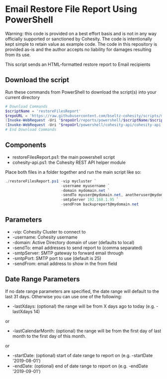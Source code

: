 # Email Restore File Report Using PowerShell

Warning: this code is provided on a best effort basis and is not in any way officially supported or sanctioned by Cohesity. The code is intentionally kept simple to retain value as example code. The code in this repository is provided as-is and the author accepts no liability for damages resulting from its use.

This script sends an HTML-formatted restore report to Email recipients

## Download the script

Run these commands from PowerShell to download the script(s) into your current directory

```powershell
# Download Commands
$scriptName = 'restoreFilesReport'
$repoURL = 'https://raw.githubusercontent.com/bseltz-cohesity/scripts/master'
(Invoke-WebRequest -Uri "$repoUrl/reports/powershell/$scriptName/$scriptName.ps1").content | Out-File "$scriptName.ps1"; (Get-Content "$scriptName.ps1") | Set-Content "$scriptName.ps1"
(Invoke-WebRequest -Uri "$repoUrl/powershell/cohesity-api/cohesity-api.ps1").content | Out-File cohesity-api.ps1; (Get-Content cohesity-api.ps1) | Set-Content cohesity-api.ps1
# End Download Commands
```

## Components

* restoreFilesReport.ps1: the main powershell script
* cohesity-api.ps1: the Cohesity REST API helper module

Place both files in a folder together and run the main script like so:

```powershell
./restoreFilesReport.ps1 -vip mycluster `
                         -username myusername `
                         -domain mydomain.net `
                         -sendTo myuser@mydomain.net, anotheruser@mydomain.net `
                         -smtpServer 192.168.1.95 `
                         -sendFrom backupreport@mydomain.net
```

## Parameters

* -vip: Cohesity Cluster to connect to
* -username: Cohesity username
* -domain: Active Directory domain of user (defaults to local)
* -sendTo: email addresses to send report to (comma separated)
* -smtpServer: SMTP gateway to forward email through
* -smtpPort: SMTP port to use (default is 25)
* -sendFrom: email address to show in the from field

## Date Range Parameters

If no date range parameters are specified, the date range will default to the last 31 days. Otherwise you can use one of the following:

* -lastXdays: (optional) the range will be from X days ago to today (e.g. -lastXdays 14)

or

* -lastCalendarMonth: (optional) the range will be from the first day of last month to the first day of this month.

or

* -startDate: (optional) start of date range to report on (e.g. -startDate '2019-08-01')
* -endDate: (optional) end of date range to report on (e.g. -endDate '2019-09-01')
